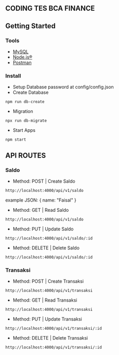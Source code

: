 ## CODING TES BCA FINANCE

## Getting Started
### Tools
- [MySQL](https://www.mysql.com/)
- [Node.js®](https://nodejs.org/en/)
- [Postman](https://www.postman.com/)

### Install
- Setup Database password at config/config.json
- Create Database
```
npm run db-create
```
- Migration
```
npx run db-migrate
```
- Start Apps
```
npm start
```

## API ROUTES
### Saldo
- Method: POST | Create Saldo
```
http://localhost:4000/api/v1/saldo
```
example JSON: { name: "Faisal" }
- Method: GET | Read Saldo
```
http://localhost:4000/api/v1/saldo
```
- Method: PUT | Update Saldo
```
http://localhost:4000/api/v1/saldo/:id
```
- Method: DELETE | Delete Saldo
```
http://localhost:4000/api/v1/saldo/:id
```
### Transaksi
- Method: POST | Create Transaksi
```
http://localhost:4000/api/v1/transaksi
```
- Method: GET | Read Transaksi
```
http://localhost:4000/api/v1/transaksi
```
- Method: PUT | Update Transaksi
```
http://localhost:4000/api/v1/transaksi/:id
```
- Method: DELETE | Delete Transaksi
```
http://localhost:4000/api/v1/transaksi/:id
```